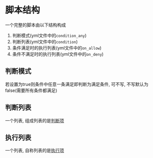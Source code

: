 # 脚本结构

一个完整的脚本由以下结构构成

1. 判断模式(yml文件中的`condition_any`)
2. 判断列表(yml文件中的`condition`)
3. 条件满足时的执行列表(yml文件中的`on_allow`)
4. 条件不满足时的执行列表(yml文件中的`on_deny`)

## 判断模式

若设置为true则条件中任意一条满足即判断为满足条件, 可不写, 不写默认为false(需要所有条件都满足)

## 判断列表

一个列表, 组成列表的是[判断项](condition.md)

## 执行列表

一个列表, 自称列表的是[执行项](execution.md)